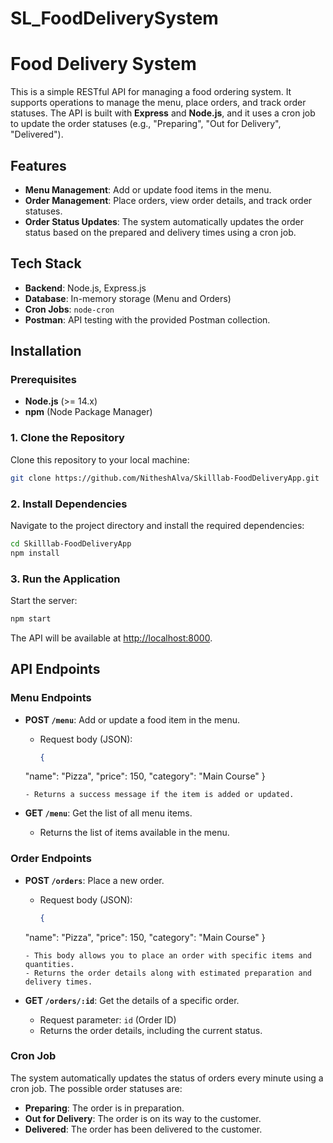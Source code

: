 # SL_FoodDeliverySystem
# Food Delivery System

This is a simple RESTful API for managing a food ordering system. It supports operations to manage the menu, place orders, and track order statuses. The API is built with **Express** and **Node.js**, and it uses a cron job to update the order statuses (e.g., "Preparing", "Out for Delivery", "Delivered").

## Features

- **Menu Management**: Add or update food items in the menu.
- **Order Management**: Place orders, view order details, and track order statuses.
- **Order Status Updates**: The system automatically updates the order status based on the prepared and delivery times using a cron job.

## Tech Stack

- **Backend**: Node.js, Express.js
- **Database**: In-memory storage (Menu and Orders)
- **Cron Jobs**: `node-cron`
- **Postman**: API testing with the provided Postman collection.

## Installation

### Prerequisites

- **Node.js** (>= 14.x)
- **npm** (Node Package Manager)

### 1. Clone the Repository

Clone this repository to your local machine:

```bash
git clone https://github.com/NitheshAlva/Skilllab-FoodDeliveryApp.git
```

### 2. Install Dependencies

Navigate to the project directory and install the required dependencies:

```bash
cd Skilllab-FoodDeliveryApp
npm install
```

### 3. Run the Application

Start the server:

```bash
npm start
```

The API will be available at [http://localhost:8000](http://localhost:8000).

## API Endpoints

### Menu Endpoints

- **POST `/menu`**: Add or update a food item in the menu.
  - Request body (JSON):
    ```json
    {
  "name": "Pizza",
  "price": 150,
  "category": "Main Course"
     }

    ```
  - Returns a success message if the item is added or updated.

- **GET `/menu`**: Get the list of all menu items.
  - Returns the list of items available in the menu.

### Order Endpoints

- **POST `/orders`**: Place a new order.
  - Request body (JSON):
    ```json
    {
  "name": "Pizza",
  "price": 150,
  "category": "Main Course"
}

   
    ```
  - This body allows you to place an order with specific items and quantities.
  - Returns the order details along with estimated preparation and delivery times.

- **GET `/orders/:id`**: Get the details of a specific order.
  - Request parameter: `id` (Order ID)
  - Returns the order details, including the current status.

### Cron Job

The system automatically updates the status of orders every minute using a cron job. The possible order statuses are:

- **Preparing**: The order is in preparation.
- **Out for Delivery**: The order is on its way to the customer.
- **Delivered**: The order has been delivered to the customer.

